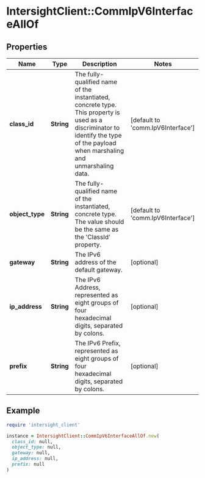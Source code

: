 # IntersightClient::CommIpV6InterfaceAllOf

## Properties

| Name | Type | Description | Notes |
| ---- | ---- | ----------- | ----- |
| **class_id** | **String** | The fully-qualified name of the instantiated, concrete type. This property is used as a discriminator to identify the type of the payload when marshaling and unmarshaling data. | [default to &#39;comm.IpV6Interface&#39;] |
| **object_type** | **String** | The fully-qualified name of the instantiated, concrete type. The value should be the same as the &#39;ClassId&#39; property. | [default to &#39;comm.IpV6Interface&#39;] |
| **gateway** | **String** | The IPv6 address of the default gateway. | [optional] |
| **ip_address** | **String** | The IPv6 Address, represented as eight groups of four hexadecimal digits, separated by colons. | [optional] |
| **prefix** | **String** | The IPv6 Prefix, represented as eight groups of four hexadecimal digits, separated by colons. | [optional] |

## Example

```ruby
require 'intersight_client'

instance = IntersightClient::CommIpV6InterfaceAllOf.new(
  class_id: null,
  object_type: null,
  gateway: null,
  ip_address: null,
  prefix: null
)
```

